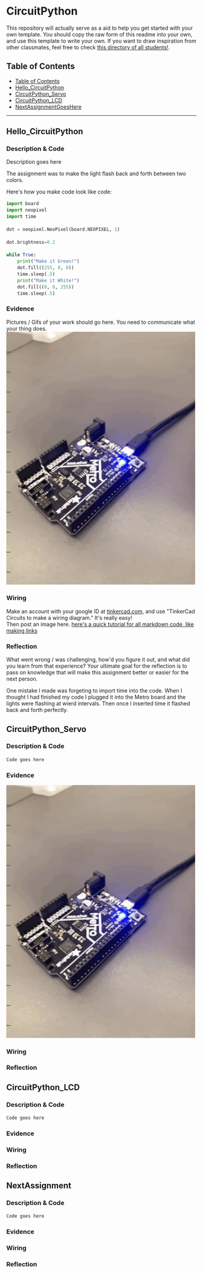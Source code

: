 # CircuitPython
This repository will actually serve as a aid to help you get started with your own template.  You should copy the raw form of this readme into your own, and use this template to write your own.  If you want to draw inspiration from other classmates, feel free to check [this directory of all students!](https://github.com/chssigma/Class_Accounts).
## Table of Contents
* [Table of Contents](#TableOfContents)
* [Hello_CircuitPython](#Hello_CircuitPython)
* [CircuitPython_Servo](#CircuitPython_Servo)
* [CircuitPython_LCD](#CircuitPython_LCD)
* [NextAssignmentGoesHere](#NextAssignment)
---

## Hello_CircuitPython

### Description & Code
Description goes here

The assignment was to make the light flash back and forth between two colors.

Here's how you make code look like code:

```python
import board
import neopixel
import time

dot = neopixel.NeoPixel(board.NEOPIXEL, 1)

dot.brightness=0.2

while True:
    print("Make it Green!")
    dot.fill((255, 0, 0))
    time.sleep(.5)
    print("Make it White!")
    dot.fill((0, 0, 255))
    time.sleep(.5)

```


### Evidence
Pictures / Gifs of your work should go here.  You need to communicate what your thing does.
<img src="https://github.com/ezell38/Hello_CircuitPython/blob/main/Images/IMG-202814240%20(1).gif?raw=true" alt="NeoPixel Demo" width="500" >

### Wiring
Make an account with your google ID at [tinkercad.com](https://www.tinkercad.com/learn/circuits), and use "TinkerCad Circuits to make a wiring diagram."  It's really easy!  
Then post an image here.   [here's a quick tutorial for all markdown code, like making links](https://guides.github.com/features/mastering-markdown/)

### Reflection
What went wrong / was challenging, how'd you figure it out, and what did you learn from that experience?  Your ultimate goal for the reflection is to pass on knowledge that will make this assignment better or easier for the next person. 

One mistake I made was forgeting to import time into the code. When I thought I had finished my code I plugged it into the Metro board and the lights were flashing at wierd intervals. Then once I inserted time it flashed back and forth perfectly. 


## CircuitPython_Servo

### Description & Code

```python
Code goes here

```

### Evidence

<img src="https://github.com/ezell38/Hello_CircuitPython/blob/main/Images/IMG-202814240%20(1).gif?raw=true" alt="ServoDemo" width="500" >


### Wiring

### Reflection




## CircuitPython_LCD

### Description & Code

```python
Code goes here

```

### Evidence

### Wiring

### Reflection





## NextAssignment

### Description & Code

```python
Code goes here

```

### Evidence

### Wiring

### Reflection
